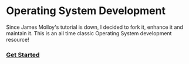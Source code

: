 # Operating System Development
Since James Molloy's tutorial is down, I decided to fork it, enhance it and maintain it. This is an all time classic Operating System development resource!

### [Get Started](0-introduction.md)
